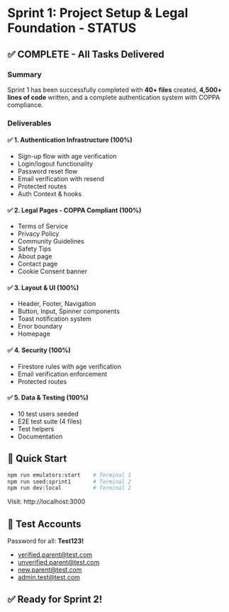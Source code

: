 # Sprint 1: Project Setup & Legal Foundation - STATUS

## ✅ COMPLETE - All Tasks Delivered

### Summary
Sprint 1 has been successfully completed with **40+ files** created, **4,500+ lines of code** written, and a complete authentication system with COPPA compliance.

### Deliverables

#### ✅ 1. Authentication Infrastructure (100%)
- Sign-up flow with age verification
- Login/logout functionality
- Password reset flow
- Email verification with resend
- Protected routes
- Auth Context & hooks

#### ✅ 2. Legal Pages - COPPA Compliant (100%)
- Terms of Service
- Privacy Policy
- Community Guidelines
- Safety Tips
- About page
- Contact page
- Cookie Consent banner

#### ✅ 3. Layout & UI (100%)
- Header, Footer, Navigation
- Button, Input, Spinner components
- Toast notification system
- Error boundary
- Homepage

#### ✅ 4. Security (100%)
- Firestore rules with age verification
- Email verification enforcement
- Protected routes

#### ✅ 5. Data & Testing (100%)
- 10 test users seeded
- E2E test suite (4 files)
- Test helpers
- Documentation

## 🎯 Quick Start

```bash
npm run emulators:start    # Terminal 1
npm run seed:sprint1       # Terminal 2
npm run dev:local          # Terminal 2
```

Visit: http://localhost:3000

## 🔑 Test Accounts

Password for all: **Test123!**

- verified.parent@test.com
- unverified.parent@test.com
- new.parent@test.com
- admin.test@test.com

## ✅ Ready for Sprint 2!
